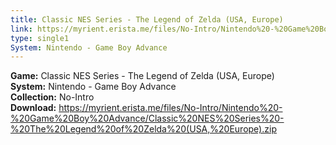 ```yaml
---
title: Classic NES Series - The Legend of Zelda (USA, Europe)
link: https://myrient.erista.me/files/No-Intro/Nintendo%20-%20Game%20Boy%20Advance/Classic%20NES%20Series%20-%20The%20Legend%20of%20Zelda%20(USA,%20Europe).zip
type: single1
System: Nintendo - Game Boy Advance
---
```

<b>Game:</b> Classic NES Series - The Legend of Zelda (USA, Europe)<br>
<b>System:</b> Nintendo - Game Boy Advance<br>
<b>Collection:</b> No-Intro<br>
<b>Download:</b> https://myrient.erista.me/files/No-Intro/Nintendo%20-%20Game%20Boy%20Advance/Classic%20NES%20Series%20-%20The%20Legend%20of%20Zelda%20(USA,%20Europe).zip